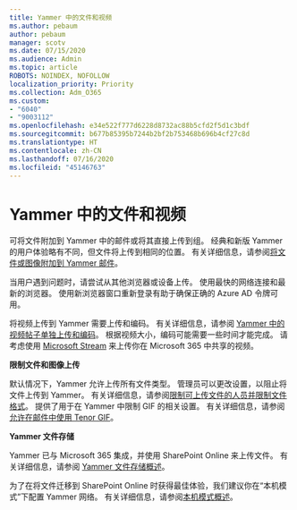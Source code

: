 ```yaml
---
title: Yammer 中的文件和视频
ms.author: pebaum
author: pebaum
manager: scotv
ms.date: 07/15/2020
ms.audience: Admin
ms.topic: article
ROBOTS: NOINDEX, NOFOLLOW
localization_priority: Priority
ms.collection: Adm_O365
ms.custom:
- "6040"
- "9003112"
ms.openlocfilehash: e34e522f777d6228d8732ac88b5cfd2f5d1c3bdf
ms.sourcegitcommit: b677b85395b7244b2bf2b753468b696b4cf27c8d
ms.translationtype: HT
ms.contentlocale: zh-CN
ms.lasthandoff: 07/16/2020
ms.locfileid: "45146763"
---
```

# <a name="files-and-videos-in-yammer"></a>Yammer 中的文件和视频

可将文件附加到 Yammer 中的邮件或将其直接上传到组。 经典和新版 Yammer 的用户体验略有不同，但文件将上传到相同的位置。 有关详细信息，请参阅[将文件或图像附加到 Yammer 邮件](https://support.microsoft.com/office/attach-a-file-or-image-to-a-yammer-message-f576d4d1-ad66-4ce4-9c43-46cf75978dbf)。  

当用户遇到问题时，请尝试从其他浏览器或设备上传。 使用最快的网络连接和最新的浏览器。 使用新浏览器窗口重新登录有助于确保正确的 Azure AD 令牌可用。

将视频上传到 Yammer 需要上传和编码。 有关详细信息，请参阅 [Yammer 中的视频帖子单独上传和编码](https://support.microsoft.com/office/video-posts-in-yammer-upload-and-encode-separately-5b3a348e-3a0a-4c4b-95b1-eabdf245ba25)。 根据视频大小，编码可能需要一些时间才能完成。 请考虑使用 [Microsoft Stream](https://docs.microsoft.com/stream/overview) 来上传你在 Microsoft 365 中共享的视频。

**限制文件和图像上传**

默认情况下，Yammer 允许上传所有文件类型。 管理员可以更改设置，以阻止将文件上传到 Yammer。 有关详细信息，请参阅[限制可上传文件的人员并限制文件格式](https://docs.microsoft.com/yammer/configure-your-yammer-network/configure-yammer#restrict-who-can-upload-files-and-limit-file-formats)。 提供了用于在 Yammer 中限制 GIF 的相关设置。 有关详细信息，请参阅[允许在邮件中使用 Tenor GIF](https://docs.microsoft.com/yammer/configure-your-yammer-network/configure-yammer#allow-tenor-gifs-in-messages)。

**Yammer 文件存储**

Yammer 已与 Microsoft 365 集成，并使用 SharePoint Online 来上传文件。 有关详细信息，请参阅 [Yammer 文件存储概述](https://docs.microsoft.com/yammer/get-started-with-yammer/file-storage)。 

为了在将文件迁移到 SharePoint Online 时获得最佳体验，我们建议你在“本机模式”下配置 Yammer 网络。 有关详细信息，请参阅[本机模式概述](https://docs.microsoft.com/yammer/configure-your-yammer-network/overview-native-mode)。 